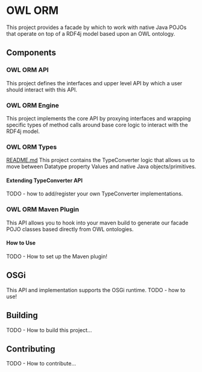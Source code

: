 # OWL ORM

This project provides a facade by which to work with native Java POJOs that operate on top of a RDF4j model based
upon an OWL ontology.

## Components

### OWL ORM API

This project defines the interfaces and upper level API by which a user should interact with this API.

### OWL ORM Engine

This project implements the core API by proxying interfaces and wrapping specific types of method calls around
base core logic to interact with the RDF4j model.

### OWL ORM Types
[README.md](README.md)
This project contains the TypeConverter logic that allows us to move between Datatype property Values and native
Java objects/primitives.

#### Extending TypeConverter API

TODO - how to add/register your own TypeConverter implementations.

### OWL ORM Maven Plugin

This API allows you to hook into your maven build to generate our facade POJO classes based directly from OWL 
ontologies.

#### How to Use

TODO - How to set up the Maven plugin!

## OSGi 

This API and implementation supports the OSGi runtime. TODO - how to use!

## Building

TODO - How to build this project...

## Contributing

TODO - How to contribute...
